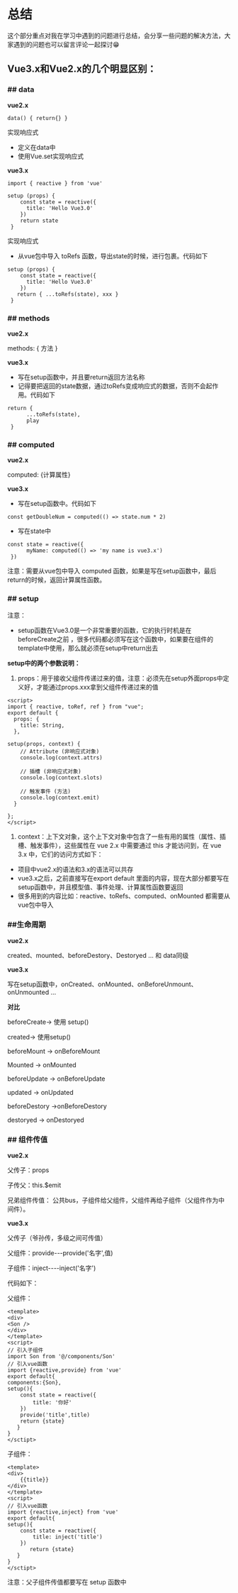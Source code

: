 # 总结

这个部分重点对我在学习中遇到的问题进行总结，会分享一些问题的解决方法，大家遇到的问题也可以留言评论一起探讨😁

## Vue3.x和Vue2.x的几个明显区别：

### \#\# data

**vue2.x**

```
data() { return{} }
```

实现响应式

* 定义在data中
* 使用Vue.set实现响应式

**vue3.x**

```
import { reactive } from 'vue'

setup (props) {
    const state = reactive({
      title: 'Hello Vue3.0'
    })
    return state
 }
```

实现响应式

* 从vue包中导入 toRefs 函数，导出state的时候，进行包裹。代码如下

```
setup (props) {
    const state = reactive({
      title: 'Hello Vue3.0'
    })
   return { ...toRefs(state), xxx }
 }
```

### \#\# methods

**vue2.x**

methods: { 方法 }

**vue3.x**

* 写在setup函数中，并且要return返回方法名称
* 记得要把返回的state数据，通过toRefs变成响应式的数据，否则不会起作用。代码如下

```
return {
      ...toRefs(state),
      play
 }
```

### \#\# computed

**vue2.x**

computed: {计算属性}

**vue3.x**

* 写在setup函数中。代码如下

```
const getDoubleNum = computed(() => state.num * 2)
```

* 写在state中

```
const state = reactive({
      myName: computed(() => 'my name is vue3.x')
 })
```

注意：需要从vue包中导入 computed 函数，如果是写在setup函数中，最后return的时候，返回计算属性函数。

### \#\# setup

注意：

* setup函数在Vue3.0是一个非常重要的函数，它的执行时机是在 beforeCreate之前 ，很多代码都必须写在这个函数中，如果要在组件的template中使用，那么就必须在setup中return出去

**setup中的两个参数说明：**

1. props：用于接收父组件传递过来的值，注意：必须先在setup外面props中定义好，才能通过props.xxx拿到父组件传递过来的值

```
<script>
import { reactive, toRef, ref } from "vue";
export default {
  props: {
    title: String,
  },

setup(props, context) {
    // Attribute (非响应式对象)
    console.log(context.attrs)

    // 插槽 (非响应式对象)
    console.log(context.slots)

    // 触发事件 (方法)
    console.log(context.emit)
  }

};
</script>
```

1. context：上下文对象，这个上下文对象中包含了一些有用的属性（属性、插槽、触发事件），这些属性在 vue 2.x 中需要通过 this 才能访问到，在 vue 3.x 中，它们的访问方式如下：



* 项目中vue2.x的语法和3.x的语法可以共存
* vue3.x之后，之前直接写在export default 里面的内容，现在大部分都要写在setup函数中，并且模型值、事件处理、计算属性函数要返回
* 很多用到的内容比如：reactive、toRefs、computed、onMounted 都需要从vue包中导入

### \#\#生命周期

**vue2.x**

created、mounted、beforeDestory、Destoryed ... 和 data同级

**vue3.x**

写在setup函数中，onCreated、onMounted、onBeforeUnmount、onUnmounted ...

**对比**

beforeCreate-&gt; 使用 setup\(\)

created-&gt; 使用setup\(\)

beforeMount -&gt; onBeforeMount

Mounted -&gt; onMounted

beforeUpdate -&gt; onBeforeUpdate

updated -&gt; onUpdated

beforeDestory -&gt;onBeforeDestory

destoryed -&gt; onDestoryed

### \#\# 组件传值

**vue2.x**

父传子：props

子传父：this.$emit

兄弟组件传值： 公共bus，子组件给父组件，父组件再给子组件（父组件作为中间件）。

**vue3.x**

父传子（爷孙传，多级之间可传值）

父组件：provide---provide\('名字',值\)

子组件：inject----inject\('名字'\)

代码如下：

父组件：

```
<template>
<div>
<Son />
</div>
</template>
<script>
// 引入子组件
import Son from '@/components/Son'
// 引入vue函数
import {reactive,provide} from 'vue'
export default{
components:{Son},
setup(){
    const state = reactive({
        title: '你好'
    })
    provide('title',title)
    return {state}
   }
}
</sctipt>
```

子组件：

```
<template>
<div>
    {{title}}
</div>
</template>
<script>
// 引入vue函数
import {reactive,inject} from 'vue'
export default{
setup(){
    const state = reactive({
        title: inject('title')
    })
       return {state}
   }
}
</sctipt>
```

注意：父子组件传值都要写在 setup 函数中


